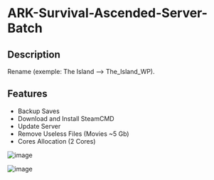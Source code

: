 # ARK-Survival-Ascended-Server-Batch

## Description

Rename (exemple: The Island --> The_Island_WP).

## Features

- Backup Saves
- Download and Install SteamCMD
- Update Server
- Remove Useless Files (Movies ~5 Gb)
- Cores Allocation (2 Cores)

![image](https://github.com/Naarin/ARK-Survival-Ascended-Server-Batch/assets/30729156/e0f47a35-6971-4587-892f-34daa0498dc8)

![image](https://github.com/Naarin/ARK-Survival-Ascended-Server-Batch/assets/30729156/e0424513-3af6-42c2-85a8-92cefe7d9a06)
